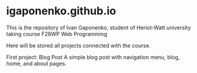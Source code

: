 # igaponenko.github.io

This is the repository of Ivan Gaponenko, student of Heriot-Watt university taking course F28WP Web Programming

Here will be stored all projects connected with the course.

First project: Blog Post
A simple blog post with navigation menu, blog, home, and about pages.
